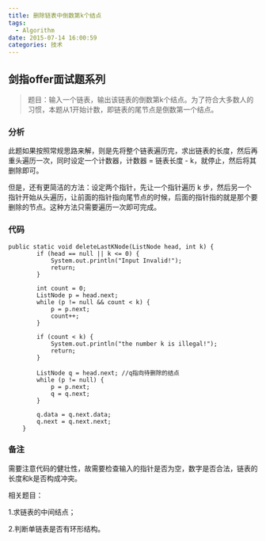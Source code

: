 ```yaml
---
title: 删除链表中倒数第k个结点
tags:
  - Algorithm
date: 2015-07-14 16:00:59
categories: 技术
---
```


## 剑指offer面试题系列


> 题目：输入一个链表，输出该链表的倒数第k个结点。为了符合大多数人的习惯，本题从1开始计数，即链表的尾节点是倒数第一个结点。

### 分析

此题如果按照常规思路来解，则是先将整个链表遍历完，求出链表的长度，然后再重头遍历一次，同时设定一个计数器，计数器 = 链表长度 - k，就停止，然后将其删除即可。

但是，还有更简洁的方法：设定两个指针，先让一个指针遍历 k 步，然后另一个指针开始从头遍历，让前面的指针指向尾节点的时候，后面的指针指的就是那个要删除的节点。这种方法只需要遍历一次即可完成。

### 代码

	public static void deleteLastKNode(ListNode head, int k) {
			if (head == null || k <= 0) {
				System.out.println("Input Invalid!");
				return;
			}
	
			int count = 0;
			ListNode p = head.next;
			while (p != null && count < k) {
				p = p.next;
				count++;
			}
	
			if (count < k) {
				System.out.println("the number k is illegal!");
				return;
			}
	
			ListNode q = head.next; //q指向待删除的结点
			while (p != null) {
				p = p.next;
				q = q.next;
			}
	
			q.data = q.next.data;
			q.next = q.next.next;
		}

### 备注

需要注意代码的健壮性，故需要检查输入的指针是否为空，数字是否合法，链表的长度和k是否构成冲突。

相关题目：

1.求链表的中间结点；

2.判断单链表是否有环形结构。